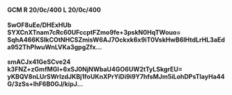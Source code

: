 #### GCM R 20/0c/400 L 20/0c/400
**SwOF8uEe/DHExHUb**<br/>**SYXCnXTnam7cRc60UFccptFZmo9fe+3pskN0HqTWouo=**<br/>**SqhA466KSIkCOtNHCSZmisW6AJ7Ockxk6x9iT0VskHwB6lHtdLrHL3aEda952ThPIwuWnLVKa3gpgZfx...**<br/><br/>
**smACJx41GeSCve24**<br/>**k3FNZ+zGmfMGl+6xSJ0NjNWbaU4GO6UW2tTyLSkgrEU=**<br/>**yKBQV8nLUrSWrlzdJKBj1foUKnXPrYiDi9i9Y7hfsMJm5iLohDPsTlayHa44G/3zSs+IhF6B0GJ/kipJ...**